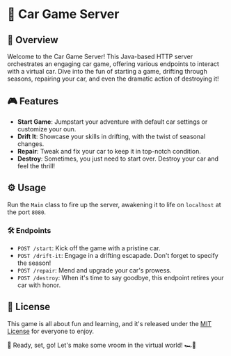 # 🚗 Car Game Server

## 🌟 Overview
Welcome to the Car Game Server! This Java-based HTTP server orchestrates an engaging car game, offering various endpoints to interact with a virtual car. 
Dive into the fun of starting a game, drifting through seasons, repairing your car, and even the dramatic action of destroying it!

## 🎮 Features
- **Start Game**: Jumpstart your adventure with default car settings or customize your oun.
- **Drift It**: Showcase your skills in drifting, with the twist of seasonal changes.
- **Repair**: Tweak and fix your car to keep it in top-notch condition.
- **Destroy**: Sometimes, you just need to start over. Destroy your car and feel the thrill!

## ⚙️ Usage
Run the `Main` class to fire up the server, awakening it to life on `localhost` at the port `8080`.

### 🛠️ Endpoints
- `POST /start`: Kick off the game with a pristine car.
- `POST /drift-it`: Engage in a drifting escapade. Don't forget to specify the season!
- `POST /repair`: Mend and upgrade your car's prowess.
- `POST /destroy`: When it's time to say goodbye, this endpoint retires your car with honor.
  
## 📜 License
This game is all about fun and learning, and it's released under the [MIT License](LICENSE) for everyone to enjoy.

🏁 Ready, set, go! Let's make some vroom in the virtual world! 🏎️💨
